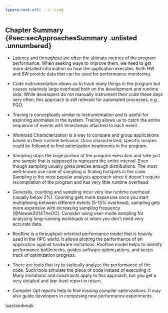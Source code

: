 ```yaml
---
typora-root-url: ..\..\img
---
```


## Chapter Summary {#sec:secApproachesSummary .unlisted .unnumbered}

* Latency and throughput are often the ultimate metrics of the program performance. When seeking ways to improve them, we need to get more detailed information on how the application executes. Both HW and SW provide data that can be used for performance monitoring.

* Code instrumentation allows us to track many things in the program but causes relatively large overhead both on the development and runtime side. While developers do not manually instrument their code these days very often, this approach is still relevant for automated processes, e.g., PGO.

* Tracing is conceptually similar to instrumentation and is useful for exploring anomalies in the system. Tracing allows us to catch the entire sequence of events with timestamps attached to each event.

* Workload Characterization is a way to compare and group applications based on their runtime behavior. Once characterized, specific recipes could be followed to find optimization headrooms in the program.

* Sampling skips the large portion of the program execution and take just one sample that is supposed to represent the entire interval. Even though sampling usually gives precise enough distributions. The most well-known use case of sampling is finding hotspots in the code. Sampling is the most popular analysis approach since it doesn't require recompilation of the program and has very little runtime overhead.

* Generally, counting and sampling incur very low runtime overhead (usually below 2%). Counting gets more expensive once you start multiplexing between different events (5-15% overhead), sampling gets more expensive with increasing sampling frequency [@Nowak2014TheOO]. Consider using user-mode sampling for analyzing long-running workloads or when you don't need very accurate data.

* Roofline is a throughput-oriented performance model that is heavily used in the HPC world. It allows plotting the performance of an application against hardware limitations. Roofline model helps to identify performance bottlenecks, guides software optimizations, and keeps track of optimization progress.

* There are tools that try to statically analyze the performance of the code. Such tools simulate the piece of code instead of executing it. Many limitations and constraints apply to this approach, but you get a very detailed and low-level report in return.

* Compiler Opt reports help to find missing compiler optimizations. It may also guide developers in composing new performance experiments.

  

\sectionbreak



